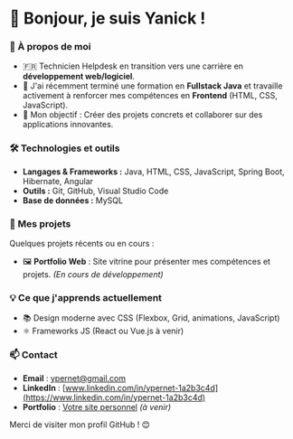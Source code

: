 # 👋 Bonjour, je suis Yanick !

### 🌟 À propos de moi
- 🇫🇷 Technicien Helpdesk en transition vers une carrière en **développement web/logiciel**.
- 🚀 J'ai récemment terminé une formation en **Fullstack Java** et travaille activement à renforcer mes compétences en **Frontend** (HTML, CSS, JavaScript).
- 🎯 Mon objectif : Créer des projets concrets et collaborer sur des applications innovantes.

### 🛠️ Technologies et outils
- **Langages & Frameworks :** Java, HTML, CSS, JavaScript, Spring Boot, Hibernate, Angular
- **Outils :** Git, GitHub, Visual Studio Code
- **Base de données :** MySQL

### 📂 Mes projets
Quelques projets récents ou en cours :
- 🖼️ **Portfolio Web** : Site vitrine pour présenter mes compétences et projets. *(En cours de développement)*
<!--- - 🛒 **Mini E-commerce** : Application web avec Spring Boot et une interface responsive en JavaScript. --->

### 💡 Ce que j'apprends actuellement
- 📚 Design moderne avec CSS (Flexbox, Grid, animations, JavaScript)
- ⚛️ Frameworks JS (React ou Vue.js à venir)

### 📫 Contact
- **Email** : [ypernet@gmail.com](mailto:ypernet@gmail.com)
- **LinkedIn** : [www.linkedin.com/in/ypernet-1a2b3c4d](https://www.linkedin.com/in/ypernet-1a2b3c4d)
- **Portfolio** : [Votre site personnel](https://votre-portfolio.com) *(à venir)*

Merci de visiter mon profil GitHub ! 😊

<!---
Harodde/Harodde is a ✨ special ✨ repository because its `README.md` (this file) appears on your GitHub profile.
You can click the Preview link to take a look at your changes.
--->
